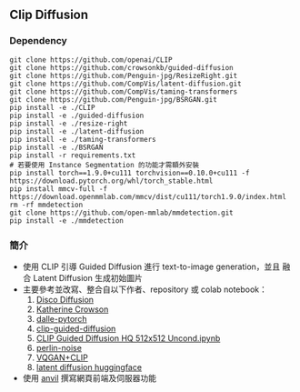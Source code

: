 ## Clip Diffusion

### Dependency
```
git clone https://github.com/openai/CLIP
git clone https://github.com/crowsonkb/guided-diffusion
git clone https://github.com/Penguin-jpg/ResizeRight.git
git clone https://github.com/CompVis/latent-diffusion.git
git clone https://github.com/CompVis/taming-transformers
git clone https://github.com/Penguin-jpg/BSRGAN.git
pip install -e ./CLIP
pip install -e ./guided-diffusion
pip install -e ./resize-right
pip install -e ./latent-diffusion
pip install -e ./taming-transformers
pip install -e ./BSRGAN
pip install -r requirements.txt
# 若要使用 Instance Segmentation 的功能才需額外安裝
pip install torch==1.9.0+cu111 torchvision==0.10.0+cu111 -f https://download.pytorch.org/whl/torch_stable.html
pip install mmcv-full -f https://download.openmmlab.com/mmcv/dist/cu111/torch1.9.0/index.html
rm -rf mmdetection
git clone https://github.com/open-mmlab/mmdetection.git
pip install -e ./mmdetection
```

### 簡介
- 使用 CLIP 引導 Guided Diffusion 進行 text-to-image generation，並且
  融合 Latent Diffusion 生成初始圖片
- 主要參考並改寫、整合自以下作者、repository 或 colab notebook：
  1. [Disco Diffusion](https://github.com/alembics/disco-diffusion)
  2. [Katherine Crowson](https://github.com/crowsonkb)
  3. [dalle-pytorch](https://github.com/lucidrains/DALLE-pytorch)
  4. [clip-guided-diffusion](https://github.com/afiaka87/clip-guided-diffusion)
  5. [CLIP Guided Diffusion HQ 512x512 Uncond.ipynb](https://colab.research.google.com/drive/1QBsaDAZv8np29FPbvjffbE1eytoJcsgA)
  6. [perlin-noise](https://gist.github.com/adefossez/0646dbe9ed4005480a2407c62aac8869)
  7. [VQGAN+CLIP](https://colab.research.google.com/drive/1go6YwMFe5MX6XM9tv-cnQiSTU50N9EeT?fbclid=IwAR30ZqxIJG0-2wDukRydFA3jU5OpLHrlC_Sg1iRXqmoTkEhaJtHdRi6H7AI)
  8. [latent diffusion huggingface](https://huggingface.co/spaces/multimodalart/latentdiffusion)
- 使用 [anvil](https://anvil.works/) 撰寫網頁前端及伺服器功能